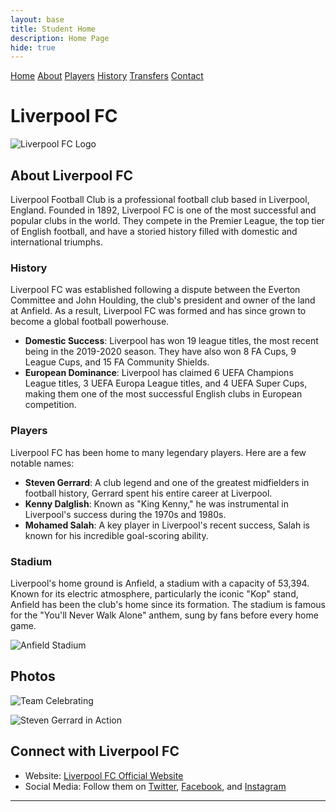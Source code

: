 ```yaml
---
layout: base
title: Student Home 
description: Home Page
hide: true
---
```


<!-- Navbar -->
  [Home](index.md) 
  [About](about.md) 
  [Players](players.md) 
  [History](history.md) 
  [Transfers](transfers.md) 
  [Contact](contact.md)

# Liverpool FC

![Liverpool FC Logo](https://upload.wikimedia.org/wikipedia/en/0/0c/Liverpool_FC.svg)

## About Liverpool FC

Liverpool Football Club is a professional football club based in Liverpool, England. Founded in 1892, Liverpool FC is one of the most successful and popular clubs in the world. They compete in the Premier League, the top tier of English football, and have a storied history filled with domestic and international triumphs.

### History

Liverpool FC was established following a dispute between the Everton Committee and John Houlding, the club's president and owner of the land at Anfield. As a result, Liverpool FC was formed and has since grown to become a global football powerhouse.

- **Domestic Success**: Liverpool has won 19 league titles, the most recent being in the 2019-2020 season. They have also won 8 FA Cups, 9 League Cups, and 15 FA Community Shields.
- **European Dominance**: Liverpool has claimed 6 UEFA Champions League titles, 3 UEFA Europa League titles, and 4 UEFA Super Cups, making them one of the most successful English clubs in European competition.

### Players

Liverpool FC has been home to many legendary players. Here are a few notable names:

- **Steven Gerrard**: A club legend and one of the greatest midfielders in football history, Gerrard spent his entire career at Liverpool.
- **Kenny Dalglish**: Known as "King Kenny," he was instrumental in Liverpool's success during the 1970s and 1980s.
- **Mohamed Salah**: A key player in Liverpool's recent success, Salah is known for his incredible goal-scoring ability.

### Stadium

Liverpool's home ground is Anfield, a stadium with a capacity of 53,394. Known for its electric atmosphere, particularly the iconic "Kop" stand, Anfield has been the club's home since its formation. The stadium is famous for the "You'll Never Walk Alone" anthem, sung by fans before every home game.

![Anfield Stadium](https://upload.wikimedia.org/wikipedia/commons/thumb/e/e2/Anfield_Panorama.jpg/1200px-Anfield_Panorama.jpg)

## Photos

![Team Celebrating](https://upload.wikimedia.org/wikipedia/commons/thumb/7/7f/Liverpool_Celebrating.jpg/1200px-Liverpool_Celebrating.jpg)

![Steven Gerrard in Action](https://upload.wikimedia.org/wikipedia/commons/thumb/2/28/Steven_Gerrard_in_Action.jpg/800px-Steven_Gerrard_in_Action.jpg)

## Connect with Liverpool FC

- Website: [Liverpool FC Official Website](https://www.liverpoolfc.com/)
- Social Media: Follow them on [Twitter](https://twitter.com/LFC), [Facebook](https://www.facebook.com/LiverpoolFC), and [Instagram](https://www.instagram.com/liverpoolfc/)

---